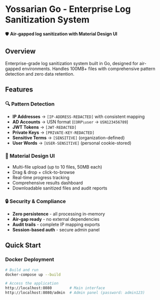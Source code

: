 # Yossarian Go - Enterprise Log Sanitization System

🛡️ **Air-gapped log sanitization with Material Design UI**

## Overview

Enterprise-grade log sanitization system built in Go, designed for air-gapped environments. Handles 100MB+ files with comprehensive pattern detection and zero data retention.

## Features

### 🔍 Pattern Detection
- **IP Addresses** → `[IP-ADDRESS-REDACTED]` with consistent mapping
- **AD Accounts** → USN format (`CORP\user` → `USN123456789`)
- **JWT Tokens** → `[JWT-REDACTED]`
- **Private Keys** → `[PRIVATE-KEY-REDACTED]`
- **Sensitive Terms** → `[SENSITIVE]` (organization-defined)
- **User Words** → `[USER-SENSITIVE]` (personal cookie-stored)

### 🎨 Material Design UI
- Multi-file upload (up to 10 files, 50MB each)
- Drag & drop + click-to-browse
- Real-time progress tracking
- Comprehensive results dashboard
- Downloadable sanitized files and audit reports

### 🔒 Security & Compliance
- **Zero persistence** - all processing in-memory
- **Air-gap ready** - no external dependencies
- **Audit trails** - complete IP mapping exports
- **Session-based auth** - secure admin panel

## Quick Start

### Docker Deployment
```bash
# Build and run
docker-compose up --build

# Access the application
http://localhost:8080        # Main interface
http://localhost:8080/admin  # Admin panel (password: admin123)
